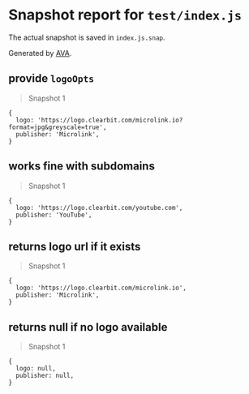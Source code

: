 # Snapshot report for `test/index.js`

The actual snapshot is saved in `index.js.snap`.

Generated by [AVA](https://avajs.dev).

## provide `logoOpts`

> Snapshot 1

    {
      logo: 'https://logo.clearbit.com/microlink.io?format=jpg&greyscale=true',
      publisher: 'Microlink',
    }

## works fine with subdomains

> Snapshot 1

    {
      logo: 'https://logo.clearbit.com/youtube.com',
      publisher: 'YouTube',
    }

## returns logo url if it exists

> Snapshot 1

    {
      logo: 'https://logo.clearbit.com/microlink.io',
      publisher: 'Microlink',
    }

## returns null if no logo available

> Snapshot 1

    {
      logo: null,
      publisher: null,
    }
